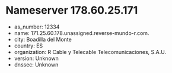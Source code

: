 # Nameserver 178.60.25.171

* as_number: 12334
* name: 171.25.60.178.unassigned.reverse-mundo-r.com.
* city: Boadilla del Monte
* country: ES
* organization: R Cable y Telecable Telecomunicaciones, S.A.U.
* version: Unknown
* dnssec: Unknown

